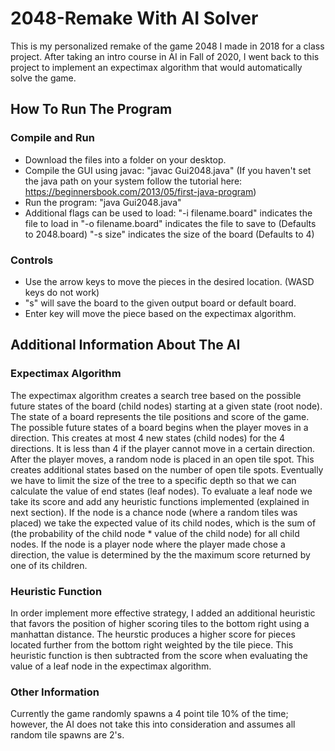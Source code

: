 # 2048-Remake With AI Solver
This is my personalized remake of the game 2048 I made in 2018 for a class project. After taking an 
intro course in AI in Fall of 2020, I went back to this project to implement an expectimax algorithm
that would automatically solve the game.

## How To Run The Program
### Compile and Run
 - Download the files into a folder on your desktop.
 - Compile the GUI using javac: "javac Gui2048.java" (If you haven't set the java path on your system
 follow the tutorial here: https://beginnersbook.com/2013/05/first-java-program)
 - Run the program: "java Gui2048.java"
 - Additional flags can be used to load: 
 "-i filename.board" indicates the file to load in
 "-o filename.board" indicates the file to save to (Defaults to 2048.board)
 "-s size" indicates the size of the board (Defaults to 4)
                              
### Controls
 - Use the arrow keys to move the pieces in the desired location. (WASD keys do not work)
 - "s" will save the board to the given output board or default board.
 - Enter key will move the piece based on the expectimax algorithm.
 
## Additional Information About The AI
### Expectimax Algorithm
The expectimax algorithm creates a search tree based on the possible future states of the board (child nodes)
starting at a given state (root node). The state of a board represents the tile positions and score of the 
game. The possible future states of a board begins when the player moves in a direction. This
creates at most 4 new states (child nodes) for the 4 directions. It is less than 4 if the player cannot move
in a certain direction. After the player moves, a random node is placed in an open tile spot. 
This creates additional states based on the number of open tile spots. Eventually we have to limit the size of 
the tree to a specific depth so that we can calculate the value of end states (leaf nodes). 
To evaluate a leaf node we take its score and add any heuristic functions implemented (explained in next section). 
If the node is a chance node (where a random tiles was placed) we take the expected value of its child nodes, 
which is the sum of (the probability of the child node  * value of the child node) for all child nodes.
If the node is a player node where the player made chose a direction, the value is determined by the the maximum
score returned by one of its children.

### Heuristic Function
In order implement more effective strategy, I added an additional heuristic that favors the position of 
higher scoring tiles to the bottom right using a manhattan distance. The heurstic produces a higher score
for pieces located further from the bottom right weighted by the tile piece. This heuristic function
is then subtracted from the score when evaluating the value of a leaf node in the expectimax algorithm.

### Other Information
Currently the game randomly spawns a 4 point tile 10% of the time; however, the AI does not take this into 
consideration and assumes all random tile spawns are 2's. 
